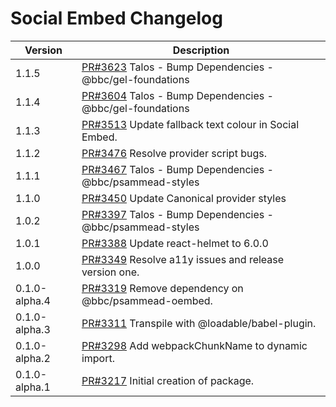 # Social Embed Changelog

| Version       | Description                                                                                           |
| ------------- | ----------------------------------------------------------------------------------------------------- |
| 1.1.5 | [PR#3623](https://github.com/bbc/psammead/pull/3623) Talos - Bump Dependencies - @bbc/gel-foundations |
| 1.1.4 | [PR#3604](https://github.com/bbc/psammead/pull/3604) Talos - Bump Dependencies - @bbc/gel-foundations |
| 1.1.3         | [PR#3513](https://github.com/bbc/psammead/pull/3513) Update fallback text colour in Social Embed.     |
| 1.1.2         | [PR#3476](https://github.com/bbc/psammead/pull/3476) Resolve provider script bugs.                    |
| 1.1.1         | [PR#3467](https://github.com/bbc/psammead/pull/3467) Talos - Bump Dependencies - @bbc/psammead-styles |
| 1.1.0         | [PR#3450](https://github.com/bbc/psammead/pull/3450) Update Canonical provider styles                 |
| 1.0.2         | [PR#3397](https://github.com/bbc/psammead/pull/3397) Talos - Bump Dependencies - @bbc/psammead-styles |
| 1.0.1         | [PR#3388](https://github.com/bbc/psammead/pull/3388) Update react-helmet to 6.0.0                     |
| 1.0.0         | [PR#3349](https://github.com/bbc/psammead/pull/3349) Resolve a11y issues and release version one.     |
| 0.1.0-alpha.4 | [PR#3319](https://github.com/bbc/psammead/pull/3319) Remove dependency on @bbc/psammead-oembed.       |
| 0.1.0-alpha.3 | [PR#3311](https://github.com/bbc/psammead/pull/3311) Transpile with @loadable/babel-plugin.           |
| 0.1.0-alpha.2 | [PR#3298](https://github.com/bbc/psammead/pull/3298) Add webpackChunkName to dynamic import.          |
| 0.1.0-alpha.1 | [PR#3217](https://github.com/bbc/psammead/pull/3217) Initial creation of package.                     |
